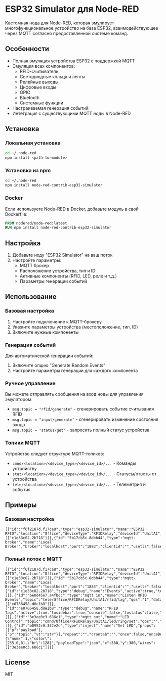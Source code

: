 # ESP32 Simulator для Node-RED

Кастомная нода для Node-RED, которая эмулирует многофункциональное устройство на базе ESP32, взаимодействующее через MQTT согласно предоставленной системе команд.

## Особенности

- Полная эмуляция устройства ESP32 с поддержкой MQTT
- Эмуляция всех компонентов:
  - RFID-считыватель
  - Светодиодные кольца и ленты
  - Релейные выходы
  - Цифровые входы
  - GPIO
  - Bluetooth
  - Системные функции
- Настраиваемая генерация событий
- Интеграция с существующими MQTT ноды в Node-RED

## Установка

### Локальная установка

```bash
cd ~/.node-red
npm install <path-to-module>
```

### Установка из npm

```bash
cd ~/.node-red
npm install node-red-contrib-esp32-simulator
```

### Docker

Если используете Node-RED в Docker, добавьте модуль в свой Dockerfile:

```dockerfile
FROM nodered/node-red:latest
RUN npm install node-red-contrib-esp32-simulator
```

## Настройка

1. Добавьте ноду "ESP32 Simulator" на ваш поток
2. Настройте параметры:
   - MQTT брокер
   - Расположение устройства, тип и ID
   - Активные компоненты (RFID, LED, реле и т.д.)
   - Параметры генерации событий

## Использование

### Базовая настройка

1. Настройте подключение к MQTT-брокеру
2. Укажите параметры устройства (местоположение, тип, ID)
3. Включите нужные компоненты

### Генерация событий

Для автоматической генерации событий:

1. Включите опцию "Generate Random Events"
2. Настройте параметры генерации для каждого компонента

### Ручное управление

Вы можете отправлять сообщения на вход ноды для управления эмулятором:

- `msg.topic = "rfid/generate"` - сгенерировать событие считывания RFID
- `msg.topic = "input/generate"` - сгенерировать изменение состояния входа
- `msg.topic = "status/get"` - запросить полный статус устройства

### Топики MQTT

Устройство следует структуре MQTT-топиков:

- `cmnd/<location>/<device_type>/<device_id>/...` - Команды устройству
- `stat/<location>/<device_type>/<device_id>/...` - Статусы/ответы от устройства
- `tele/<location>/<device_type>/<device_id>/...` - Телеметрия и события

## Примеры

### Базовая настройка

```
[{"id":"f6f2187d.f17ca8","type":"esp32-simulator","name":"ESP32 RFID","location":"Office","deviceType":"RFIDRelay","deviceId":"UnitA1","mqttServer":"5b17cb5c.8dbb44","generateRandomEvents":true,"rfidEnabled":true,"rfidAutoGenerate":true,"rfidInterval":"30","ringLedsEnabled":true,"externalLedsEnabled":false,"relaysEnabled":true,"inputsEnabled":true,"inputAutoGenerate":true,"inputInterval":"60","bluetoothEnabled":false,"x":340,"y":220,"wires":[["c1e33c02.2b718"]]},{"id":"5b17cb5c.8dbb44","type":"mqtt-broker","name":"Local Broker","broker":"localhost","port":"1883","clientid":"","usetls":false,"compatmode":false,"keepalive":"60","cleansession":true,"birthTopic":"","birthQos":"0","birthPayload":"","closeTopic":"","closeQos":"0","closePayload":"","willTopic":"","willQos":"0","willPayload":""}]
```

### Полный поток с MQTT

```
[{"id":"f6f2187d.f17ca8","type":"esp32-simulator","name":"ESP32 RFID","location":"Office","deviceType":"RFIDRelay","deviceId":"UnitA1","mqttServer":"5b17cb5c.8dbb44","generateRandomEvents":true,"rfidEnabled":true,"rfidAutoGenerate":true,"rfidInterval":"30","ringLedsEnabled":true,"externalLedsEnabled":false,"relaysEnabled":true,"inputsEnabled":true,"inputAutoGenerate":true,"inputInterval":"60","bluetoothEnabled":false,"x":340,"y":220,"wires":[["c1e33c02.2b718"]]},{"id":"5b17cb5c.8dbb44","type":"mqtt-broker","name":"Local Broker","broker":"localhost","port":"1883","clientid":"","usetls":false,"compatmode":false,"keepalive":"60","cleansession":true,"birthTopic":"","birthQos":"0","birthPayload":"","closeTopic":"","closeQos":"0","closePayload":"","willTopic":"","willQos":"0","willPayload":""},{"id":"c1e33c02.2b718","type":"debug","name":"Events","active":true,"tosidebar":true,"console":false,"tostatus":false,"complete":"payload","targetType":"msg","statusVal":"","statusType":"auto","x":510,"y":220,"wires":[]},{"id":"6e0d45e7.a4fbcc","type":"mqtt in","name":"Listen RFID Events","topic":"tele/Office/RFIDRelay/UnitA1/rfid/tag","qos":"1","datatype":"json","broker":"5b17cb5c.8dbb44","x":370,"y":320,"wires":[["e0766458.d8e1b8"]]},{"id":"e0766458.d8e1b8","type":"debug","name":"RFID Tags","active":true,"tosidebar":true,"console":false,"tostatus":false,"complete":"payload","targetType":"msg","statusVal":"","statusType":"auto","x":570,"y":320,"wires":[]},{"id":"3e3ee0c3.686c1","type":"mqtt out","name":"LED Control","topic":"cmnd/Office/RFIDRelay/UnitA1/led/ring/set","qos":"","retain":"","broker":"5b17cb5c.8dbb44","x":580,"y":380,"wires":[]},{"id":"b0952c0.342e2c","type":"inject","name":"Set LED","props":[{"p":"payload"},{"p":"topic","vt":"str"}],"repeat":"","crontab":"","once":false,"onceDelay":0.1,"topic":"","payload":"{\"num\":1,\"color\":[255,0,0],\"br\":128}","payloadType":"json","x":380,"y":380,"wires":[["3e3ee0c3.686c1"]]}]
```

## License

MIT 